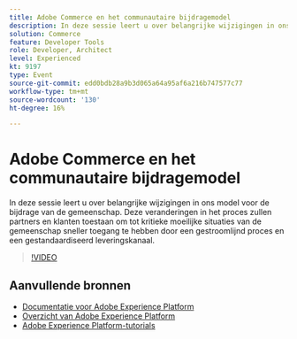 ```yaml
---
title: Adobe Commerce en het communautaire bijdragemodel
description: In deze sessie leert u over belangrijke wijzigingen in ons model voor de bijdrage van de gemeenschap. Deze veranderingen in het proces zullen partners en klanten toestaan om tot kritieke moeilijke situaties van de gemeenschap sneller toegang te hebben door een gestroomlijnd proces en een gestandaardiseerd leveringskanaal.
solution: Commerce
feature: Developer Tools
role: Developer, Architect
level: Experienced
kt: 9197
type: Event
source-git-commit: edd0bdb28a9b3d065a64a95af6a216b747577c77
workflow-type: tm+mt
source-wordcount: '130'
ht-degree: 16%

---
```


# Adobe Commerce en het communautaire bijdragemodel

In deze sessie leert u over belangrijke wijzigingen in ons model voor de bijdrage van de gemeenschap. Deze veranderingen in het proces zullen partners en klanten toestaan om tot kritieke moeilijke situaties van de gemeenschap sneller toegang te hebben door een gestroomlijnd proces en een gestandaardiseerd leveringskanaal.

>[!VIDEO](https://video.tv.adobe.com/v/337766/?quality=12&learn=on&hidetitle=true)

## Aanvullende bronnen

- [Documentatie voor Adobe Experience Platform](https://experienceleague.adobe.com/docs/experience-platform.html)
- [Overzicht van Adobe Experience Platform](https://experienceleague.adobe.com/docs/experience-platform/landing/home.html)
- [Adobe Experience Platform-tutorials](https://experienceleague.adobe.com/docs/platform-learn/tutorials/overview.html?lang=nl)
